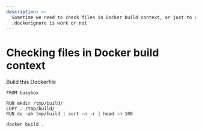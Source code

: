 ```yaml
---
description: >-
  Sometime we need to check files in Docker build context, or just to check
  .dockerignore is work or not
---
```


# Checking files in Docker build context

Build this Dockerfile

```text
FROM busybox

RUN mkdir /tmp/build/
COPY . /tmp/build/
RUN du -ah tmp/build | sort -n -r | head -n 100
```

```bash
docker build .
```

